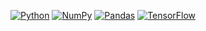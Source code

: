 
[![Python](https://img.shields.io/badge/python-3.x-blue.svg?style=flat-square)](https://www.python.org/)
[![NumPy](https://img.shields.io/badge/numpy-1.x-orange.svg?style=flat-square)](https://numpy.org/)
[![Pandas](https://shields.io/badge/pandas-1.x-green.svg?style=flat-square)](https://pandas.pydata.org/)
[![TensorFlow](https://img.shields.io/badge/tensorflow-%3E%3D-purple.svg?style=flat-square)](https://www.tensorflow.org/)
